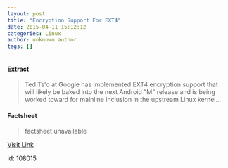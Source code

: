 ```yaml
---
layout: post
title: "Encryption Support For EXT4"
date: 2015-04-11 15:12:12
categories: Linux
author: unknown author
tags: []
---
```



#### Extract
>Ted Ts'o at Google has implemented EXT4 encryption support that will likely be baked into the next Android "M" release and is being worked toward for mainline inclusion in the upstream Linux kernel...

#### Factsheet
>factsheet unavailable

[Visit Link](http://www.phoronix.com/scan.php?page=news_item&px=EXT4-Encryption-Support)

id:  108015
